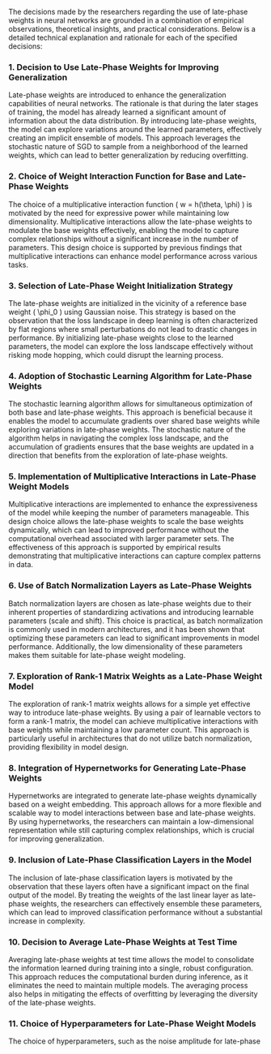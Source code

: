 The decisions made by the researchers regarding the use of late-phase weights in neural networks are grounded in a combination of empirical observations, theoretical insights, and practical considerations. Below is a detailed technical explanation and rationale for each of the specified decisions:

### 1. Decision to Use Late-Phase Weights for Improving Generalization
Late-phase weights are introduced to enhance the generalization capabilities of neural networks. The rationale is that during the later stages of training, the model has already learned a significant amount of information about the data distribution. By introducing late-phase weights, the model can explore variations around the learned parameters, effectively creating an implicit ensemble of models. This approach leverages the stochastic nature of SGD to sample from a neighborhood of the learned weights, which can lead to better generalization by reducing overfitting.

### 2. Choice of Weight Interaction Function for Base and Late-Phase Weights
The choice of a multiplicative interaction function \( w = h(\theta, \phi) \) is motivated by the need for expressive power while maintaining low dimensionality. Multiplicative interactions allow the late-phase weights to modulate the base weights effectively, enabling the model to capture complex relationships without a significant increase in the number of parameters. This design choice is supported by previous findings that multiplicative interactions can enhance model performance across various tasks.

### 3. Selection of Late-Phase Weight Initialization Strategy
The late-phase weights are initialized in the vicinity of a reference base weight \( \phi_0 \) using Gaussian noise. This strategy is based on the observation that the loss landscape in deep learning is often characterized by flat regions where small perturbations do not lead to drastic changes in performance. By initializing late-phase weights close to the learned parameters, the model can explore the loss landscape effectively without risking mode hopping, which could disrupt the learning process.

### 4. Adoption of Stochastic Learning Algorithm for Late-Phase Weights
The stochastic learning algorithm allows for simultaneous optimization of both base and late-phase weights. This approach is beneficial because it enables the model to accumulate gradients over shared base weights while exploring variations in late-phase weights. The stochastic nature of the algorithm helps in navigating the complex loss landscape, and the accumulation of gradients ensures that the base weights are updated in a direction that benefits from the exploration of late-phase weights.

### 5. Implementation of Multiplicative Interactions in Late-Phase Weight Models
Multiplicative interactions are implemented to enhance the expressiveness of the model while keeping the number of parameters manageable. This design choice allows the late-phase weights to scale the base weights dynamically, which can lead to improved performance without the computational overhead associated with larger parameter sets. The effectiveness of this approach is supported by empirical results demonstrating that multiplicative interactions can capture complex patterns in data.

### 6. Use of Batch Normalization Layers as Late-Phase Weights
Batch normalization layers are chosen as late-phase weights due to their inherent properties of standardizing activations and introducing learnable parameters (scale and shift). This choice is practical, as batch normalization is commonly used in modern architectures, and it has been shown that optimizing these parameters can lead to significant improvements in model performance. Additionally, the low dimensionality of these parameters makes them suitable for late-phase weight modeling.

### 7. Exploration of Rank-1 Matrix Weights as a Late-Phase Weight Model
The exploration of rank-1 matrix weights allows for a simple yet effective way to introduce late-phase weights. By using a pair of learnable vectors to form a rank-1 matrix, the model can achieve multiplicative interactions with base weights while maintaining a low parameter count. This approach is particularly useful in architectures that do not utilize batch normalization, providing flexibility in model design.

### 8. Integration of Hypernetworks for Generating Late-Phase Weights
Hypernetworks are integrated to generate late-phase weights dynamically based on a weight embedding. This approach allows for a more flexible and scalable way to model interactions between base and late-phase weights. By using hypernetworks, the researchers can maintain a low-dimensional representation while still capturing complex relationships, which is crucial for improving generalization.

### 9. Inclusion of Late-Phase Classification Layers in the Model
The inclusion of late-phase classification layers is motivated by the observation that these layers often have a significant impact on the final output of the model. By treating the weights of the last linear layer as late-phase weights, the researchers can effectively ensemble these parameters, which can lead to improved classification performance without a substantial increase in complexity.

### 10. Decision to Average Late-Phase Weights at Test Time
Averaging late-phase weights at test time allows the model to consolidate the information learned during training into a single, robust configuration. This approach reduces the computational burden during inference, as it eliminates the need to maintain multiple models. The averaging process also helps in mitigating the effects of overfitting by leveraging the diversity of the late-phase weights.

### 11. Choice of Hyperparameters for Late-Phase Weight Models
The choice of hyperparameters, such as the noise amplitude for late-phase
